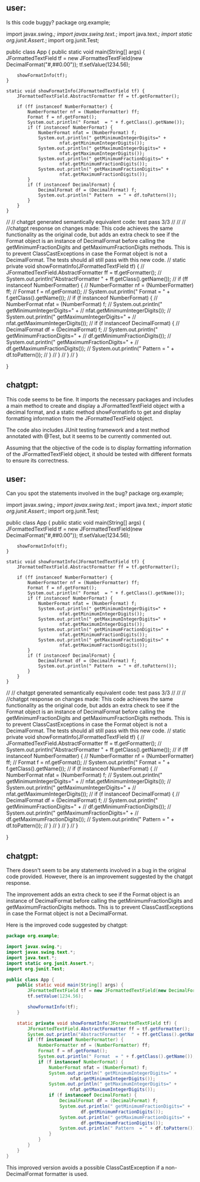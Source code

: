 

## user: 

Is this code buggy?
package org.example;

import javax.swing.*;
import javax.swing.text.*;
import java.text.*;
import static org.junit.Assert.*;
import org.junit.Test;

public class App {
    public static void main(String[] args) {
        JFormattedTextField tf = new JFormattedTextField(new DecimalFormat("#,##0.00"));
        tf.setValue(1234.56);

        showFormatInfo(tf);
    }

    static void showFormatInfo(JFormattedTextField tf) {
        JFormattedTextField.AbstractFormatter ff = tf.getFormatter();

        if (ff instanceof NumberFormatter) {
            NumberFormatter nf = (NumberFormatter) ff;
            Format f = nf.getFormat();
            System.out.println(" Format  = " + f.getClass().getName());
            if (f instanceof NumberFormat) {
                NumberFormat nfat = (NumberFormat) f;
                System.out.println(" getMinimumIntegerDigits=" +
                        nfat.getMinimumIntegerDigits());
                System.out.println(" getMaximumIntegerDigits=" +
                        nfat.getMaximumIntegerDigits());
                System.out.println(" getMinimumFractionDigits=" +
                        nfat.getMinimumFractionDigits());
                System.out.println(" getMaximumFractionDigits=" +
                        nfat.getMaximumFractionDigits());
            }
            if (f instanceof DecimalFormat) {
                DecimalFormat df = (DecimalFormat) f;
                System.out.println(" Pattern  = " + df.toPattern());
            }
        }
    }


//    // chatgpt generated  semantically equivalent code: test pass 3/3
//    //
//    //chatgpt response on changes made: This code achieves the same functionality as the original code, but adds an extra check to see if the Format object is an instance of DecimalFormat before calling the getMinimumFractionDigits and getMaximumFractionDigits methods. This is to prevent ClassCastExceptions in case the Format object is not a DecimalFormat. The tests should all still pass with this new code.
//    static private void showFormatInfo(JFormattedTextField tf) {
//        JFormattedTextField.AbstractFormatter ff = tf.getFormatter();
//        System.out.println("AbstractFormatter  " + ff.getClass().getName());
//        if (ff instanceof NumberFormatter) {
//            NumberFormatter nf = (NumberFormatter) ff;
//            Format f = nf.getFormat();
//            System.out.println(" Format  = " + f.getClass().getName());
//            if (f instanceof NumberFormat) {
//                NumberFormat nfat = (NumberFormat) f;
//                System.out.println(" getMinimumIntegerDigits=" +
//                        nfat.getMinimumIntegerDigits());
//                System.out.println(" getMaximumIntegerDigits=" +
//                        nfat.getMaximumIntegerDigits());
//                if (f instanceof DecimalFormat) {
//                    DecimalFormat df = (DecimalFormat) f;
//                    System.out.println(" getMinimumFractionDigits=" +
//                            df.getMinimumFractionDigits());
//                    System.out.println(" getMaximumFractionDigits=" +
//                            df.getMaximumFractionDigits());
//                    System.out.println(" Pattern  = " + df.toPattern());
//                }
//            }
//        }
//    }



}

## chatgpt: 

This code seems to be fine. It imports the necessary packages and includes a main method to create and display a JFormattedTextField object with a decimal format, and a static method showFormatInfo to get and display formatting information from the JFormattedTextField object.

The code also includes JUnit testing framework and a test method annotated with @Test, but it seems to be currently commented out.

Assuming that the objective of the code is to display formatting information of the JFormattedTextField object, it should be tested with different formats to ensure its correctness.

## user: 

Can you spot the statements involved in the bug?
package org.example;

import javax.swing.*;
import javax.swing.text.*;
import java.text.*;
import static org.junit.Assert.*;
import org.junit.Test;

public class App {
    public static void main(String[] args) {
        JFormattedTextField tf = new JFormattedTextField(new DecimalFormat("#,##0.00"));
        tf.setValue(1234.56);

        showFormatInfo(tf);
    }

    static void showFormatInfo(JFormattedTextField tf) {
        JFormattedTextField.AbstractFormatter ff = tf.getFormatter();

        if (ff instanceof NumberFormatter) {
            NumberFormatter nf = (NumberFormatter) ff;
            Format f = nf.getFormat();
            System.out.println(" Format  = " + f.getClass().getName());
            if (f instanceof NumberFormat) {
                NumberFormat nfat = (NumberFormat) f;
                System.out.println(" getMinimumIntegerDigits=" +
                        nfat.getMinimumIntegerDigits());
                System.out.println(" getMaximumIntegerDigits=" +
                        nfat.getMaximumIntegerDigits());
                System.out.println(" getMinimumFractionDigits=" +
                        nfat.getMinimumFractionDigits());
                System.out.println(" getMaximumFractionDigits=" +
                        nfat.getMaximumFractionDigits());
            }
            if (f instanceof DecimalFormat) {
                DecimalFormat df = (DecimalFormat) f;
                System.out.println(" Pattern  = " + df.toPattern());
            }
        }
    }


//    // chatgpt generated  semantically equivalent code: test pass 3/3
//    //
//    //chatgpt response on changes made: This code achieves the same functionality as the original code, but adds an extra check to see if the Format object is an instance of DecimalFormat before calling the getMinimumFractionDigits and getMaximumFractionDigits methods. This is to prevent ClassCastExceptions in case the Format object is not a DecimalFormat. The tests should all still pass with this new code.
//    static private void showFormatInfo(JFormattedTextField tf) {
//        JFormattedTextField.AbstractFormatter ff = tf.getFormatter();
//        System.out.println("AbstractFormatter  " + ff.getClass().getName());
//        if (ff instanceof NumberFormatter) {
//            NumberFormatter nf = (NumberFormatter) ff;
//            Format f = nf.getFormat();
//            System.out.println(" Format  = " + f.getClass().getName());
//            if (f instanceof NumberFormat) {
//                NumberFormat nfat = (NumberFormat) f;
//                System.out.println(" getMinimumIntegerDigits=" +
//                        nfat.getMinimumIntegerDigits());
//                System.out.println(" getMaximumIntegerDigits=" +
//                        nfat.getMaximumIntegerDigits());
//                if (f instanceof DecimalFormat) {
//                    DecimalFormat df = (DecimalFormat) f;
//                    System.out.println(" getMinimumFractionDigits=" +
//                            df.getMinimumFractionDigits());
//                    System.out.println(" getMaximumFractionDigits=" +
//                            df.getMaximumFractionDigits());
//                    System.out.println(" Pattern  = " + df.toPattern());
//                }
//            }
//        }
//    }



}

## chatgpt: 

There doesn't seem to be any statements involved in a bug in the original code provided. However, there is an improvement suggested by the chatgpt response.

The improvement adds an extra check to see if the Format object is an instance of DecimalFormat before calling the getMinimumFractionDigits and getMaximumFractionDigits methods. This is to prevent ClassCastExceptions in case the Format object is not a DecimalFormat.

Here is the improved code suggested by chatgpt:

```java
package org.example;

import javax.swing.*;
import javax.swing.text.*;
import java.text.*;
import static org.junit.Assert.*;
import org.junit.Test;

public class App {
    public static void main(String[] args) {
        JFormattedTextField tf = new JFormattedTextField(new DecimalFormat("#,##0.00"));
        tf.setValue(1234.56);

        showFormatInfo(tf);
    }

    static private void showFormatInfo(JFormattedTextField tf) {
        JFormattedTextField.AbstractFormatter ff = tf.getFormatter();
        System.out.println("AbstractFormatter  " + ff.getClass().getName());
        if (ff instanceof NumberFormatter) {
            NumberFormatter nf = (NumberFormatter) ff;
            Format f = nf.getFormat();
            System.out.println(" Format  = " + f.getClass().getName());
            if (f instanceof NumberFormat) {
                NumberFormat nfat = (NumberFormat) f;
                System.out.println(" getMinimumIntegerDigits=" +
                        nfat.getMinimumIntegerDigits());
                System.out.println(" getMaximumIntegerDigits=" +
                        nfat.getMaximumIntegerDigits());
                if (f instanceof DecimalFormat) {
                    DecimalFormat df = (DecimalFormat) f;
                    System.out.println(" getMinimumFractionDigits=" +
                            df.getMinimumFractionDigits());
                    System.out.println(" getMaximumFractionDigits=" +
                            df.getMaximumFractionDigits());
                    System.out.println(" Pattern  = " + df.toPattern());
                }
            }
        }
    }
}
``` 

This improved version avoids a possible ClassCastException if a non-DecimalFormat formatter is used.